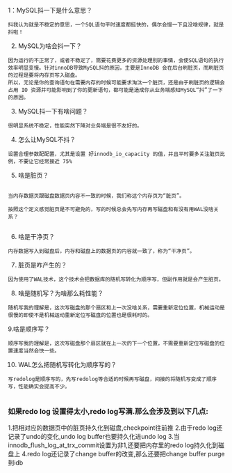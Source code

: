1：MySQL抖一下是什么意思？

````
抖我认为就是不稳定的意思，一个SQL语句平时速度都挺快的，偶尔会慢一下且没啥规律，就是抖啦！

````

2. MySQL为啥会抖一下？

````
因为运行的不正常了，或者不稳定了，需要花费更多的资源处理别的事情，会使SQL语句的执行效率明显变慢。针对innoDB导致MySQL抖的原因，主要是InnoDB 会在后台刷脏页，而刷脏页的过程是要将内存页写入磁盘。
所以，无论是你的查询语句在需要内存的时候可能要求淘汰一个脏页，还是由于刷脏页的逻辑会占用 IO 资源并可能影响到了你的更新语句，都可能是造成你从业务端感知MySQL“抖”了一下的原因。

````
3. MySQL抖一下有啥问题？

````
很明显系统不稳定，性能突然下降对业务端是很不友好的。

````

4. 怎么让MySQL不抖？

````
设置合理参数配配置，尤其是设置 好innodb_io_capacity 的值，并且平时要多关注脏页比例，不要让它经常接近 75%

````

5. 啥是脏页？

````

当内存数据页跟磁盘数据页内容不一致的时候，我们称这个内存页为“脏页”。

按照这个定义感觉脏页是不可避免的，写的时候总会先写内存再写磁盘和有没有用WAL没啥关系？


````

6. 啥是干净页？

````
内存数据写入到磁盘后，内存和磁盘上的数据页的内容就一致了，称为“干净页”。

````

7. 脏页是咋产生的？

````
因为使用了WAL技术，这个技术会把数据库的随机写转化为顺序写，但副作用就是会产生脏页。

````

8. 啥是随机写？为啥那么耗性能？

````
随机写我的理解是，这次写磁盘的那个扇区和上一次没啥关系，需要重新定位位置，机械运动是很慢的即使不是机械运动重新定位写磁盘的位置也是很耗时的。

````

9.啥是顺序写？

```` 
顺序写我的理解是，这次写磁盘那个扇区就在上一次的下一个位置，不需要重新定位写磁盘的位置速度当然会快一些。

````

10. WAL怎么把随机写转化为顺序写的？

````
写redolog是顺序写的，先写redolog等合适的时候再写磁盘，间接的将随机写变成了顺序写，性能确实会提高不少。


````


### 如果redo log 设置得太小,redo log写满.那么会涉及到以下几点:
1.把相对应的数据页中的脏页持久化到磁盘,checkpoint往前推
2.由于redo log还记录了undo的变化,undo log buffer也要持久化进undo log
3.当innodb_flush_log_at_trx_commit设置为非1,还要把内存里的redo log持久化到磁盘上
4.redo log还记录了change buffer的改变,那么还要把change buffer purge到idb
